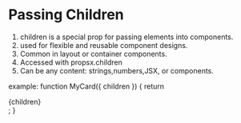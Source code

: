 # Passing Children

1. children is a special prop for passing elements into components.
2. used for flexible and reusable component designs.
3. Common in layout or container components.
4. Accessed with propsx.children
5. Can be any content: strings,numbers,JSX, or components.

example:
function MyCard({ children }) {
return <div className="card">{children}</div>;
}

